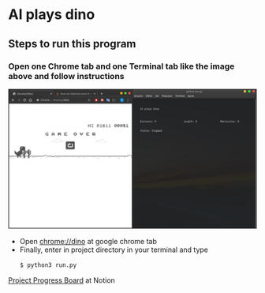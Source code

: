# AI plays dino

## Steps to run this program

### Open one Chrome tab and one Terminal tab like the image above and follow instructions

![Enviroment to run the program](./assets/workspace.png)

- Open [chrome://dino](chrome://dino/) at google chrome tab
- Finally, enter in project directory in your terminal and type
  ```bash
  $ python3 run.py
  ```

[Project Progress Board](https://www.notion.so/AI-plays-Dino-10f56af8621b487db572b00c4a5172a1) at Notion
